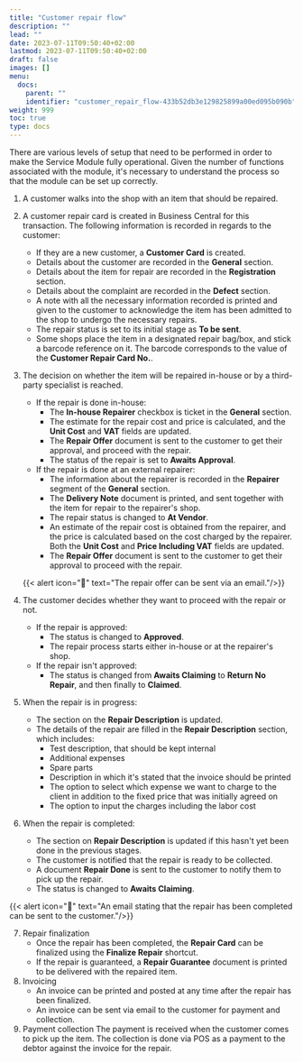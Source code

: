 ```yaml
---
title: "Customer repair flow"
description: ""
lead: ""
date: 2023-07-11T09:50:40+02:00
lastmod: 2023-07-11T09:50:40+02:00
draft: false
images: []
menu:
  docs:
    parent: ""
    identifier: "customer_repair_flow-433b52db3e129825899a00ed095b090b"
weight: 999
toc: true
type: docs
---
```


There are various levels of setup that need to be performed in order to make the Service Module fully operational. Given the number of functions associated with the module, it's necessary to understand the process so that the module can be set up correctly. 

1. A customer walks into the shop with an item that should be repaired. 
2. A customer repair card is created in Business Central for this transaction. The following information is recorded in regards to the customer:
   - If they are a new customer, a **Customer Card** is created.
   - Details about the customer are recorded in the **General** section. 
   - Details about the item for repair are recorded in the **Registration** section. 
   - Details about the complaint are recorded in the **Defect** section.
   - A note with all the necessary information recorded is printed and given to the customer to acknowledge the item has been admitted to the shop to undergo the necessary repairs.
   - The repair status is set to its initial stage as **To be sent**.
   - Some shops place the item in a designated repair bag/box, and stick a barcode reference on it. The barcode corresponds to the value of the **Customer Repair Card No.**.
3. The decision on whether the item will be repaired in-house or by a third-party specialist is reached. 
   - If the repair is done in-house:
     - The **In-house Repairer** checkbox is ticket in the **General** section. 
     - The estimate for the repair cost and price is calculated, and the **Unit Cost** and **VAT** fields are updated. 
     - The **Repair Offer** document is sent to the customer to get their approval, and proceed with the repair. 
     - The status of the repair is set to **Awaits Approval**.   
   - If the repair is done at an external repairer: 
     - The information about the repairer is recorded in the **Repairer** segment of the **General** section. 
     - The **Delivery Note** document is printed, and sent together with the item for repair to the repairer's shop. 
     - The repair status is changed to **At Vendor**.
     - An estimate of the repair cost is obtained from the repairer, and the price is calculated based on the cost charged by the repairer. Both the **Unit Cost** and **Price Including VAT** fields are updated. 
     - The **Repair Offer** document is sent to the customer to get their approval to proceed with the repair. 

    {{< alert icon="📝" text="The repair offer can be sent via an email."/>}}


4. The customer decides whether they want to proceed with the repair or not. 
   - If the repair is approved: 
     - The status is changed to **Approved**.
     - The repair process starts either in-house or at the repairer's shop. 
   - If the repair isn't approved:
     - The status is changed from **Awaits Claiming** to **Return No Repair**, and then finally to **Claimed**.
5. When the repair is in progress:
   - The section on the **Repair Description** is updated. 
   - The details of the repair are filled in the **Repair Description** section, which includes:
     - Test description, that should be kept internal
     - Additional expenses
     - Spare parts 
     - Description in which it's stated that the invoice should be printed
     - The option to select which expense we want to charge to the client in addition to the fixed price that was initially agreed on
     - The option to input the charges including the labor cost

6. When the repair is completed:
   - The section on **Repair Description** is updated if this hasn't yet been done in the previous stages. 
   - The customer is notified that the repair is ready to be collected. 
   - A document **Repair Done** is sent to the customer to notify them to pick up the repair. 
   - The status is changed to **Awaits Claiming**.     

{{< alert icon="📝" text="An email stating that the repair has been completed can be sent to the customer."/>}}

7. Repair finalization
   - Once the repair has been completed, the **Repair Card** can be finalized using the **Finalize Repair** shortcut. 
   - If the repair is guaranteed, a **Repair Guarantee** document is printed to be delivered with the repaired item. 
8. Invoicing 
   - An invoice can be printed and posted at any time after the repair has been finalized.
   - An invoice can be sent via email to the customer for payment and collection. 
9. Payment collection
    The payment is received when the customer comes to pick up the item. The collection is done via POS as a payment to the debtor against the invoice for the repair. 
